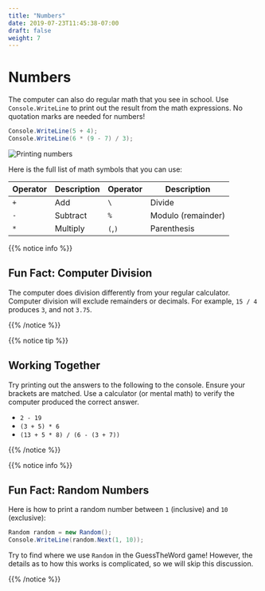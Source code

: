 ```yaml
---
title: "Numbers"
date: 2019-07-23T11:45:38-07:00
draft: false
weight: 7
---
```


# Numbers

The computer can also do regular math that you see in school. Use `Console.WriteLine` to print out the result from the math expressions. No quotation marks are needed for numbers!

```csharp
Console.WriteLine(5 + 4);
Console.WriteLine(6 * (9 - 7) / 3);
```

![Printing numbers](../media/numbers-intro.png)

Here is the full list of math symbols that you can use:

| Operator | Description | Operator     | Description        |
| -------- | ----------- | ------------ | ------------------ |
| `+`      | Add         | `\`          | Divide             | 
| `-`      | Subtract    | `%`          | Modulo (remainder) |
| `*`      | Multiply    | `(`,`)`      | Parenthesis        |

{{% notice info %}}

## Fun Fact: Computer Division

The computer does division differently from your regular calculator. Computer division will exclude remainders or decimals. For example, `15 / 4` produces `3`, and not `3.75`.

{{% /notice %}}

{{% notice tip %}}

## Working Together

Try printing out the answers to the following to the console. Ensure your brackets are matched. Use a calculator (or mental math) to verify the computer produced the correct answer.

- `2 - 19`
- `(3 + 5) * 6`
- `(13 + 5 * 8) / (6 - (3 + 7))`

<!--<iframe height="600px" width="100%" src="https://repl.it/@nuevofoundation/NF-CSharp-blank?lite=true" scrolling="no" frameborder="no" allowtransparency="true" allowfullscreen="true" sandbox="allow-forms allow-pointer-lock allow-popups allow-same-origin allow-scripts allow-modals"></iframe>-->

{{% /notice %}}

{{% notice info %}}

## Fun Fact: Random Numbers

Here is how to print a random number between `1` (inclusive) and `10` (exclusive):

```csharp
Random random = new Random();
Console.WriteLine(random.Next(1, 10));
```

Try to find where we use `Random` in the GuessTheWord game! However, the details as to how this works is complicated, so we will skip this discussion.

{{% /notice %}}
